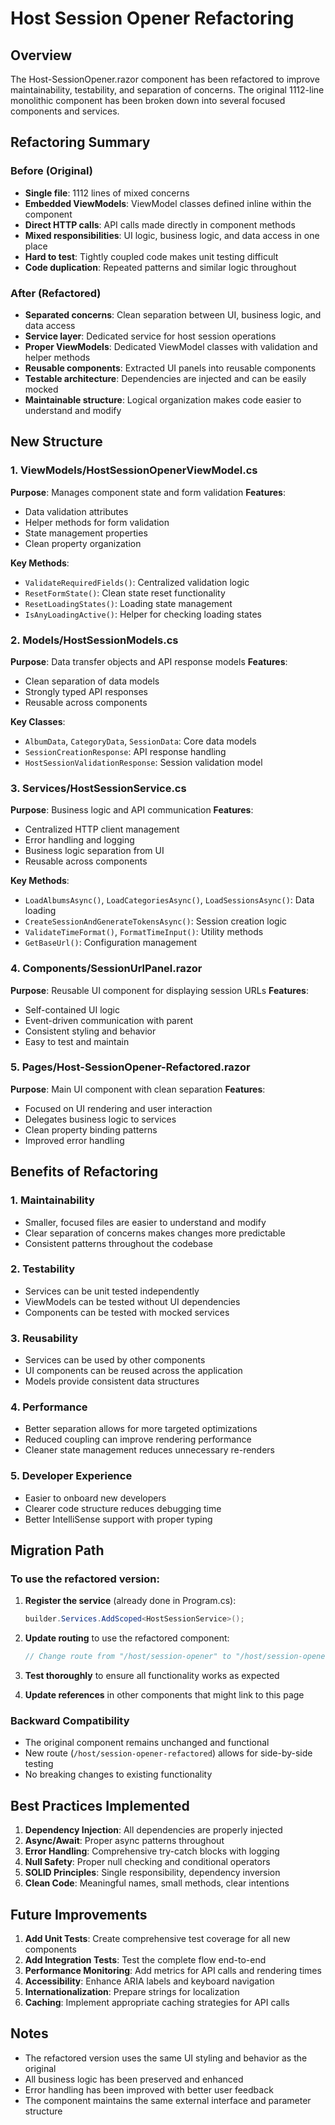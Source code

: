 # Host Session Opener Refactoring

## Overview
The Host-SessionOpener.razor component has been refactored to improve maintainability, testability, and separation of concerns. The original 1112-line monolithic component has been broken down into several focused components and services.

## Refactoring Summary

### Before (Original)
- **Single file**: 1112 lines of mixed concerns
- **Embedded ViewModels**: ViewModel classes defined inline within the component
- **Direct HTTP calls**: API calls made directly in component methods  
- **Mixed responsibilities**: UI logic, business logic, and data access in one place
- **Hard to test**: Tightly coupled code makes unit testing difficult
- **Code duplication**: Repeated patterns and similar logic throughout

### After (Refactored)
- **Separated concerns**: Clean separation between UI, business logic, and data access
- **Service layer**: Dedicated service for host session operations
- **Proper ViewModels**: Dedicated ViewModel classes with validation and helper methods
- **Reusable components**: Extracted UI panels into reusable components
- **Testable architecture**: Dependencies are injected and can be easily mocked
- **Maintainable structure**: Logical organization makes code easier to understand and modify

## New Structure

### 1. ViewModels/HostSessionOpenerViewModel.cs
**Purpose**: Manages component state and form validation
**Features**:
- Data validation attributes
- Helper methods for form validation
- State management properties
- Clean property organization

**Key Methods**:
- `ValidateRequiredFields()`: Centralized validation logic
- `ResetFormState()`: Clean state reset functionality
- `ResetLoadingStates()`: Loading state management
- `IsAnyLoadingActive()`: Helper for checking loading states

### 2. Models/HostSessionModels.cs
**Purpose**: Data transfer objects and API response models
**Features**:
- Clean separation of data models
- Strongly typed API responses
- Reusable across components

**Key Classes**:
- `AlbumData`, `CategoryData`, `SessionData`: Core data models
- `SessionCreationResponse`: API response handling
- `HostSessionValidationResponse`: Session validation model

### 3. Services/HostSessionService.cs
**Purpose**: Business logic and API communication
**Features**:
- Centralized HTTP client management
- Error handling and logging
- Business logic separation from UI
- Reusable across components

**Key Methods**:
- `LoadAlbumsAsync()`, `LoadCategoriesAsync()`, `LoadSessionsAsync()`: Data loading
- `CreateSessionAndGenerateTokensAsync()`: Session creation logic
- `ValidateTimeFormat()`, `FormatTimeInput()`: Utility methods
- `GetBaseUrl()`: Configuration management

### 4. Components/SessionUrlPanel.razor
**Purpose**: Reusable UI component for displaying session URLs
**Features**:
- Self-contained UI logic
- Event-driven communication with parent
- Consistent styling and behavior
- Easy to test and maintain

### 5. Pages/Host-SessionOpener-Refactored.razor
**Purpose**: Main UI component with clean separation
**Features**:
- Focused on UI rendering and user interaction
- Delegates business logic to services
- Clean property binding patterns
- Improved error handling

## Benefits of Refactoring

### 1. **Maintainability**
- Smaller, focused files are easier to understand and modify
- Clear separation of concerns makes changes more predictable
- Consistent patterns throughout the codebase

### 2. **Testability**
- Services can be unit tested independently
- ViewModels can be tested without UI dependencies
- Components can be tested with mocked services

### 3. **Reusability**
- Services can be used by other components
- UI components can be reused across the application
- Models provide consistent data structures

### 4. **Performance**
- Better separation allows for more targeted optimizations
- Reduced coupling can improve rendering performance
- Cleaner state management reduces unnecessary re-renders

### 5. **Developer Experience**
- Easier to onboard new developers
- Clearer code structure reduces debugging time
- Better IntelliSense support with proper typing

## Migration Path

### To use the refactored version:

1. **Register the service** (already done in Program.cs):
   ```csharp
   builder.Services.AddScoped<HostSessionService>();
   ```

2. **Update routing** to use the refactored component:
   ```csharp
   // Change route from "/host/session-opener" to "/host/session-opener-refactored"
   ```

3. **Test thoroughly** to ensure all functionality works as expected

4. **Update references** in other components that might link to this page

### Backward Compatibility
- The original component remains unchanged and functional
- New route (`/host/session-opener-refactored`) allows for side-by-side testing
- No breaking changes to existing functionality

## Best Practices Implemented

1. **Dependency Injection**: All dependencies are properly injected
2. **Async/Await**: Proper async patterns throughout
3. **Error Handling**: Comprehensive try-catch blocks with logging
4. **Null Safety**: Proper null checking and conditional operators
5. **SOLID Principles**: Single responsibility, dependency inversion
6. **Clean Code**: Meaningful names, small methods, clear intentions

## Future Improvements

1. **Add Unit Tests**: Create comprehensive test coverage for all new components
2. **Add Integration Tests**: Test the complete flow end-to-end
3. **Performance Monitoring**: Add metrics for API calls and rendering times
4. **Accessibility**: Enhance ARIA labels and keyboard navigation
5. **Internationalization**: Prepare strings for localization
6. **Caching**: Implement appropriate caching strategies for API calls

## Notes

- The refactored version uses the same UI styling and behavior as the original
- All business logic has been preserved and enhanced
- Error handling has been improved with better user feedback
- The component maintains the same external interface and parameter structure